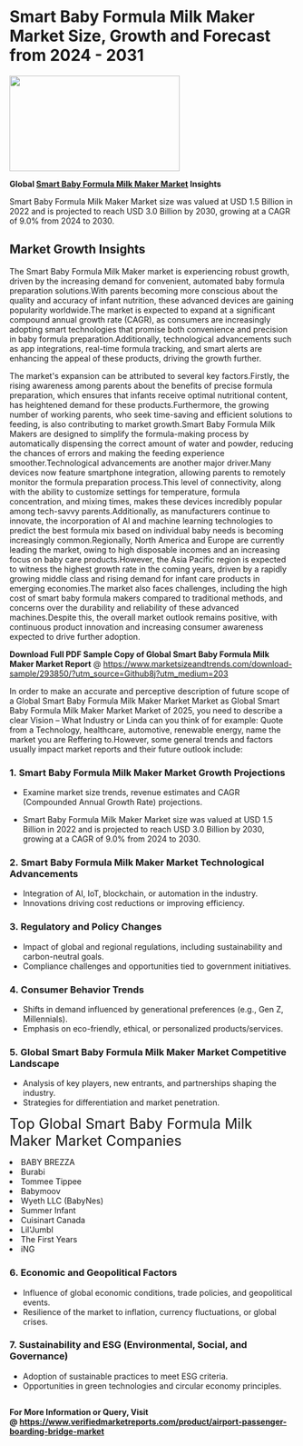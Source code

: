 <H1>Smart Baby Formula Milk Maker Market Size, Growth and Forecast from 2024 - 2031</H1><img class="aligncenter size-medium wp-image-584254" src="https://thirdeyenews.in/wp-content/uploads/2024/09/Global-Market-Research-300x168.jpeg" alt="" width="300" height="168" /><p><strong>Global&nbsp;<a href="https://www.marketsizeandtrends.com/download-sample/293850/?utm_source=Github8j?utm_medium=203">Smart Baby Formula Milk Maker Market</a> Insights</strong></p><p>Smart Baby Formula Milk Maker Market size was valued at USD 1.5 Billion in 2022 and is projected to reach USD 3.0 Billion by 2030, growing at a CAGR of 9.0% from 2024 to 2030.</p><p><h2>Market Growth Insights</h2> <p>The Smart Baby Formula Milk Maker market is experiencing robust growth, driven by the increasing demand for convenient, automated baby formula preparation solutions.With parents becoming more conscious about the quality and accuracy of infant nutrition, these advanced devices are gaining popularity worldwide.The market is expected to expand at a significant compound annual growth rate (CAGR), as consumers are increasingly adopting smart technologies that promise both convenience and precision in baby formula preparation.Additionally, technological advancements such as app integrations, real-time formula tracking, and smart alerts are enhancing the appeal of these products, driving the growth further.</p> <p>The market's expansion can be attributed to several key factors.Firstly, the rising awareness among parents about the benefits of precise formula preparation, which ensures that infants receive optimal nutritional content, has heightened demand for these products.Furthermore, the growing number of working parents, who seek time-saving and efficient solutions to feeding, is also contributing to market growth.Smart Baby Formula Milk Makers are designed to simplify the formula-making process by automatically dispensing the correct amount of water and powder, reducing the chances of errors and making the feeding experience smoother.Technological advancements are another major driver.Many devices now feature smartphone integration, allowing parents to remotely monitor the formula preparation process.This level of connectivity, along with the ability to customize settings for temperature, formula concentration, and mixing times, makes these devices incredibly popular among tech-savvy parents.Additionally, as manufacturers continue to innovate, the incorporation of AI and machine learning technologies to predict the best formula mix based on individual baby needs is becoming increasingly common.Regionally, North America and Europe are currently leading the market, owing to high disposable incomes and an increasing focus on baby care products.However, the Asia Pacific region is expected to witness the highest growth rate in the coming years, driven by a rapidly growing middle class and rising demand for infant care products in emerging economies.The market also faces challenges, including the high cost of smart baby formula makers compared to traditional methods, and concerns over the durability and reliability of these advanced machines.Despite this, the overall market outlook remains positive, with continuous product innovation and increasing consumer awareness expected to drive further adoption.</p> <p><span class=""><strong>Download Full PDF Sample Copy of Global Smart Baby Formula Milk Maker Market Report</strong> @ <a href="https://www.marketsizeandtrends.com/download-sample/293850/?utm_source=Github8j?utm_medium=203" target="_blank">https://www.marketsizeandtrends.com/download-sample/293850/?utm_source=Github8j?utm_medium=203</a></span></p><p>In order to make an accurate and perceptive description of future scope of a Global&nbsp;Smart Baby Formula Milk Maker Market Market as Global&nbsp;Smart Baby Formula Milk Maker Market Market of 2025, you need to describe a clear Vision &ndash; What Industry or Linda can you think of for example: Quote from a Technology, healthcare, automotive, renewable energy, name the market you are Reffering to.However, some general trends and factors usually impact market reports and their future outlook include:</p><h3>1.&nbsp;<strong>Smart Baby Formula Milk Maker Market Growth Projections</strong></h3><ul><li>Examine market size trends, revenue estimates and CAGR (Compounded Annual Growth Rate) projections.</li><li><p>Smart Baby Formula Milk Maker Market size was valued at USD 1.5 Billion in 2022 and is projected to reach USD 3.0 Billion by 2030, growing at a CAGR of 9.0% from 2024 to 2030.</p></li></ul><h3>2.&nbsp;<strong>Smart Baby Formula Milk Maker Market Technological Advancements</strong></h3><ul><li>Integration of AI, IoT, blockchain, or automation in the industry.</li><li>Innovations driving cost reductions or improving efficiency.</li></ul><h3>3.&nbsp;<strong>Regulatory and Policy Changes</strong></h3><ul><li>Impact of global and regional regulations, including sustainability and carbon-neutral goals.</li><li>Compliance challenges and opportunities tied to government initiatives.</li></ul><h3>4.&nbsp;<strong>Consumer Behavior Trends</strong></h3><ul><li>Shifts in demand influenced by generational preferences (e.g., Gen Z, Millennials).</li><li>Emphasis on eco-friendly, ethical, or personalized products/services.</li></ul><h3>5.&nbsp;<strong>Global Smart Baby Formula Milk Maker Market Competitive Landscape</strong></h3><ul><li>Analysis of key players, new entrants, and partnerships shaping the industry.</li><li>Strategies for differentiation and market penetration.</li></ul><p data-pm-slice="1 1 []"><span style="color: inherit; font-family: inherit; font-size: 25px;">Top Global Smart Baby Formula Milk Maker Market Companies</span></p><div class="" data-test-id=""><p><li>BABY BREZZA</li><li> Burabi</li><li> Tommee Tippee</li><li> Babymoov</li><li> Wyeth LLC (BabyNes)</li><li> Summer Infant</li><li> Cuisinart Canada</li><li> Lil'Jumbl</li><li> The First Years</li><li> iNG</li></p></div><h3>6.&nbsp;<strong>Economic and Geopolitical Factors</strong></h3><ul><li>Influence of global economic conditions, trade policies, and geopolitical events.</li><li>Resilience of the market to inflation, currency fluctuations, or global crises.</li></ul><h3>7.&nbsp;<strong>Sustainability and ESG (Environmental, Social, and Governance)</strong></h3><ul><li>Adoption of sustainable practices to meet ESG criteria.</li><li>Opportunities in green technologies and circular economy principles.</li></ul><h2><strong style="font-size: 14px;">For More Information or Query, Visit @&nbsp;</strong><a style="background-color: #ffffff; font-size: 14px;" href="https://www.marketsizeandtrends.com/report/smart-baby-formula-milk-maker-market/" target="_blank">https://www.verifiedmarketreports.com/product/airport-passenger-boarding-bridge-market</a></h2>